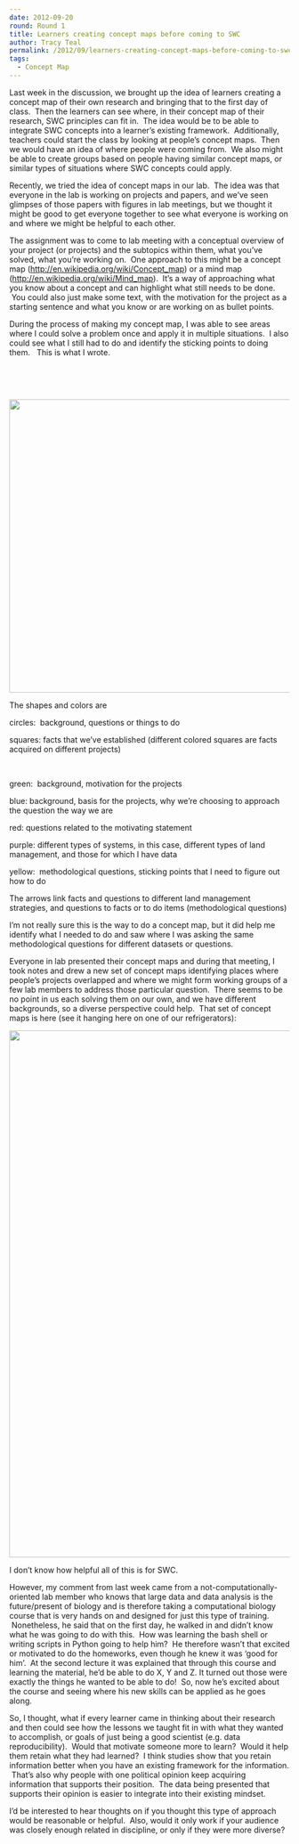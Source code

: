 ```yaml
---
date: 2012-09-20
round: Round 1
title: Learners creating concept maps before coming to SWC
author: Tracy Teal
permalink: /2012/09/learners-creating-concept-maps-before-coming-to-swc/
tags:
  - Concept Map
---
```

Last week in the discussion, we brought up the idea of learners creating a concept map of their own research and bringing that to the first day of class.  Then the learners can see where, in their concept map of their research, SWC principles can fit in.  The idea would be to be able to integrate SWC concepts into a learner&#8217;s existing framework.  Additionally, teachers could start the class by looking at people&#8217;s concept maps.  Then we would have an idea of where people were coming from.  We also might be able to create groups based on people having similar concept maps, or similar types of situations where SWC concepts could apply.

Recently, we tried the idea of concept maps in our lab.  The idea was that everyone in the lab is working on projects and papers, and we&#8217;ve seen glimpses of those papers with figures in lab meetings, but we thought it might be good to get everyone together to see what everyone is working on and where we might be helpful to each other.

The assignment was to come to lab meeting with a conceptual overview of your project (or projects) and the subtopics within them, what you&#8217;ve solved, what you&#8217;re working on.  One approach to this might be a concept map (<http://en.wikipedia.org/wiki/Concept_map>) or a mind map (<http://en.wikipedia.org/wiki/Mind_map>).  It&#8217;s a way of approaching what you know about a concept and can highlight what still needs to be done.  You could also just make some text, with the motivation for the project as a starting sentence and what you know or are working on as bullet points.

During the process of making my concept map, I was able to see areas where I could solve a problem once and apply it in multiple situations.  I also could see what I still had to do and identify the sticking points to doing them.   This is what I wrote.

&nbsp;

&nbsp;

[<img class="alignnone size-large wp-image-392" title="TKT_map" src="/training-course/uploads/2012/09/TKT_map1-1024x764.jpg" alt="" width="707" height="527" />][1]

The shapes and colors are

circles:  background, questions or things to do

squares: facts that we&#8217;ve established (different colored squares are facts acquired on different projects)

&nbsp;

green:  background, motivation for the projects

blue: background, basis for the projects, why we&#8217;re choosing to approach the question the way we are

red: questions related to the motivating statement

purple: different types of systems, in this case, different types of land management, and those for which I have data

yellow:  methodological questions, sticking points that I need to figure out how to do

The arrows link facts and questions to different land management strategies, and questions to facts or to do items (methodological questions)

I&#8217;m not really sure this is the way to do a concept map, but it did help me identify what I needed to do and saw where I was asking the same methodological questions for different datasets or questions.

Everyone in lab presented their concept maps and during that meeting, I took notes and drew a new set of concept maps identifying places where people&#8217;s projects overlapped and where we might form working groups of a few lab members to address those particular question.  There seems to be no point in us each solving them on our own, and we have different backgrounds, so a diverse perspective could help.  That set of concept maps is here (see it hanging here on one of our refrigerators):

[<img class="alignnone size-large wp-image-393" title="Lab_map" src="/training-course/uploads/2012/09/Lab_map-764x1024.jpg" alt="" width="707" height="947" />][2]

I don&#8217;t know how helpful all of this is for SWC.

However, my comment from last week came from a not-computationally-oriented lab member who knows that large data and data analysis is the future/present of biology and is therefore taking a computational biology course that is very hands on and designed for just this type of training.  Nonetheless, he said that on the first day, he walked in and didn&#8217;t know what he was going to do with this.  How was learning the bash shell or writing scripts in Python going to help him?  He therefore wasn&#8217;t that excited or motivated to do the homeworks, even though he knew it was &#8216;good for him&#8217;.  At the second lecture it was explained that through this course and learning the material, he&#8217;d be able to do X, Y and Z. It turned out those were exactly the things he wanted to be able to do!  So, now he&#8217;s excited about the course and seeing where his new skills can be applied as he goes along.

So, I thought, what if every learner came in thinking about their research and then could see how the lessons we taught fit in with what they wanted to accomplish, or goals of just being a good scientist (e.g. data reproducibility).  Would that motivate someone more to learn?  Would it help them retain what they had learned?  I think studies show that you retain information better when you have an existing framework for the information.  That&#8217;s also why people with one political opinion keep acquiring information that supports their position.  The data being presented that supports their opinion is easier to integrate into their existing mindset.

I&#8217;d be interested to hear thoughts on if you thought this type of approach would be reasonable or helpful.  Also, would it only work if your audience was closely enough related in discipline, or only if they were more diverse?

&nbsp;

&nbsp;

&nbsp;

&nbsp;

&nbsp;

&nbsp;

 [1]: /training-course/uploads/2012/09/TKT_map1.jpg
 [2]: /training-course/uploads/2012/09/Lab_map.jpg
